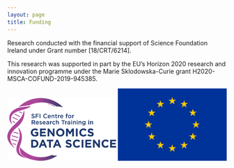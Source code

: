 ```yaml
---
layout: page
title: Funding
---
```


Research conducted with the financial support of Science Foundation Ireland under Grant number [18/CRT/6214].

This research was supported in part by the EU’s Horizon 2020 research and innovation programme under the Marie Sklodowska-Curie grant H2020-MSCA-COFUND-2019-945385.  


<img src="https://github.com/cosmintudose/cosmintudose.github.io/blob/master/logos/crt.png" alt="CRT" width="250"/> <img src="https://github.com/cosmintudose/cosmintudose.github.io/blob/master/logos/eu.png" alt="EU" width="250"/>
